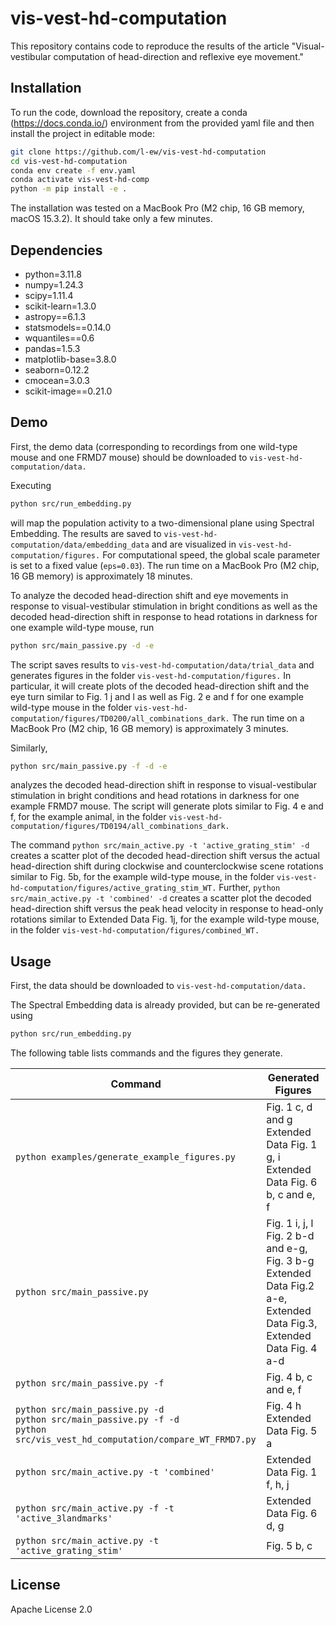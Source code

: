 # vis-vest-hd-computation

This repository contains code to reproduce the results of the article "Visual-vestibular computation of head-direction and reflexive eye movement."

## Installation

To run the code, download the repository, create a conda (https://docs.conda.io/) environment from the provided yaml file and then install the project in editable mode:

```bash
git clone https://github.com/l-ew/vis-vest-hd-computation
cd vis-vest-hd-computation
conda env create -f env.yaml
conda activate vis-vest-hd-comp
python -m pip install -e .
```

The installation was tested on a MacBook Pro (M2 chip, 16 GB memory, macOS 15.3.2). It should take only a few minutes.

## Dependencies

  - python=3.11.8
  - numpy=1.24.3
  - scipy=1.11.4
  - scikit-learn=1.3.0
  - astropy==6.1.3
  - statsmodels==0.14.0
  - wquantiles==0.6
  - pandas=1.5.3
  - matplotlib-base=3.8.0
  - seaborn=0.12.2
  - cmocean=3.0.3
  - scikit-image==0.21.0

## Demo

First, the demo data (corresponding to recordings from one wild-type mouse and one FRMD7 mouse) should be downloaded to `vis-vest-hd-computation/data.`

Executing
```bash
python src/run_embedding.py
```
will map the population activity to a two-dimensional plane using Spectral Embedding. The results are saved to `vis-vest-hd-computation/data/embedding_data` and are visualized in `vis-vest-hd-computation/figures.` For computational speed, the global scale parameter is set to a fixed value (`eps=0.03`). The run time on a MacBook Pro (M2 chip, 16 GB memory) is approximately 18 minutes.

To analyze the decoded head-direction shift and eye movements in response to visual-vestibular stimulation in bright conditions as well as the decoded head-direction shift in response to head rotations in darkness for one example wild-type mouse, run
```bash
python src/main_passive.py -d -e
```
The script saves results to `vis-vest-hd-computation/data/trial_data` and generates figures in the folder `vis-vest-hd-computation/figures.` In particular, it will create plots of the decoded head-direction shift and the eye turn similar to Fig. 1 j and l as well as Fig. 2 e and f for one example wild-type mouse in the folder `vis-vest-hd-computation/figures/TD0200/all_combinations_dark.` The run time on a MacBook Pro (M2 chip, 16 GB memory) is approximately 3 minutes.

Similarly,
```bash
python src/main_passive.py -f -d -e
```
analyzes the decoded head-direction shift in response to visual-vestibular stimulation in bright conditions and head rotations in darkness for one example FRMD7 mouse. The script will generate plots similar to Fig. 4 e and f, for the example animal, in the folder `vis-vest-hd-computation/figures/TD0194/all_combinations_dark.`

The command
 `python src/main_active.py -t 'active_grating_stim' -d`
creates a scatter plot of the decoded head-direction shift versus the actual head-direction shift during clockwise and counterclockwise scene rotations similar to Fig. 5b, for the example wild-type mouse, in the folder `vis-vest-hd-computation/figures/active_grating_stim_WT.` Further, `python src/main_active.py -t 'combined' -d` creates a scatter plot the decoded head-direction shift versus the peak head velocity in response to head-only rotations similar to Extended Data Fig. 1j, for the example wild-type mouse, in the folder `vis-vest-hd-computation/figures/combined_WT.`

## Usage

First, the data should be downloaded to `vis-vest-hd-computation/data.`

The Spectral Embedding data is already provided, but can be re-generated using 
```bash
python src/run_embedding.py
```

The following table lists commands and the figures they generate.

| Command            | Generated Figures     |
|--------------------|------------------------|
| `python examples/generate_example_figures.py`   | Fig. 1 c, d and g <br> Extended Data Fig. 1 g, i <br> Extended Data Fig. 6 b, c and e, f |
| `python src/main_passive.py`   | Fig. 1 i, j, l <br> Fig. 2 b-d and e-g, Fig. 3 b-g <br> Extended Data Fig.2 a-e, Extended Data Fig.3, Extended Data Fig. 4 a-d   |
| `python src/main_passive.py -f`   | Fig. 4 b, c and e, f <br>   |
| `python src/main_passive.py -d`  <br> `python src/main_passive.py -f -d`  <br> `python src/vis_vest_hd_computation/compare_WT_FRMD7.py` | Fig. 4 h <br> Extended Data Fig. 5 a  |
| `python src/main_active.py -t 'combined'` | Extended Data Fig. 1 f, h, j  |
| `python src/main_active.py -f -t 'active_3landmarks'` | Extended Data Fig. 6 d, g  |
| `python src/main_active.py -t 'active_grating_stim'` | Fig. 5 b, c  |

## License

Apache License 2.0